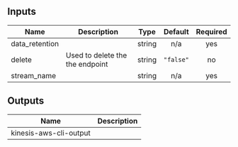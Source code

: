 ## Inputs

| Name | Description | Type | Default | Required |
|------|-------------|:----:|:-----:|:-----:|
| data\_retention |  | string | n/a | yes |
| delete | Used to delete the the endpoint | string | `"false"` | no |
| stream\_name |  | string | n/a | yes |

## Outputs

| Name | Description |
|------|-------------|
| kinesis-aws-cli-output |  |

